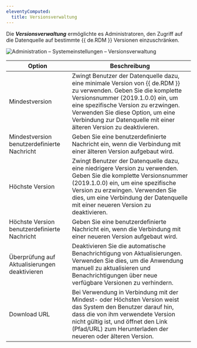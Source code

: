 ```yaml
---
eleventyComputed:
  title: Versionsverwaltung
---
```

Die ***Versionsverwaltung*** ermöglichte es Administratoren, den Zugriff auf die Datenquelle auf bestimmte {{ de.RDM }} Versionen einzuschränken. 

![Administration – Systemeinstellungen – Versionsverwaltung](https://webdevolutions.azureedge.net/docs/de/server/ServerOp8078.png)

| Option                                    | Beschreibung |
| ----------------------------------------- | ------------ |
| Mindestversion                            | Zwingt Benutzer der Datenquelle dazu, eine minimale Version von {{ de.RDM }} zu verwenden. Geben Sie die komplette Versionsnummer (2019.1.0.0) ein, um eine spezifische Version zu erzwingen. Verwenden Sie diese Option, um eine Verbindung zur Datenquelle mit einer älteren Version zu deaktivieren. |
| Mindestversion benutzerdefinierte Nachricht | Geben Sie eine benutzerdefinierte Nachricht ein, wenn die Verbindung mit einer älteren Version aufgebaut wird. |
| Höchste Version                            | Zwingt Benutzer der Datenquelle dazu, eine niedrigere Version zu verwenden. Geben Sie die komplette Versionsnummer (2019.1.0.0) ein, um eine spezifische Version zu erzwingen. Verwenden Sie dies, um eine Verbindung der Datenquelle mit einer neueren Version zu deaktivieren. |
| Höchste Version benutzerdefinierte Nachricht | Geben Sie eine benutzerdefinierte Nachricht ein, wenn die Verbindung mit einer neueren Version aufgebaut wird. |
| Überprüfung auf Aktualisierungen deaktivieren | Deaktivieren Sie die automatische Benachrichtigung von Aktualisierungen. Verwenden Sie dies, um die Anwendung manuell zu aktualisieren und Benachrichtigungen über neue verfügbare Versionen zu verhindern. |
| Download URL                               | Bei Verwendung in Verbindung mit der Mindest- oder Höchsten Version weist das System den Benutzer darauf hin, dass die von ihm verwendete Version nicht gültig ist, und öffnet den Link (Pfad/URL) zum Herunterladen der neueren oder älteren Version. |
